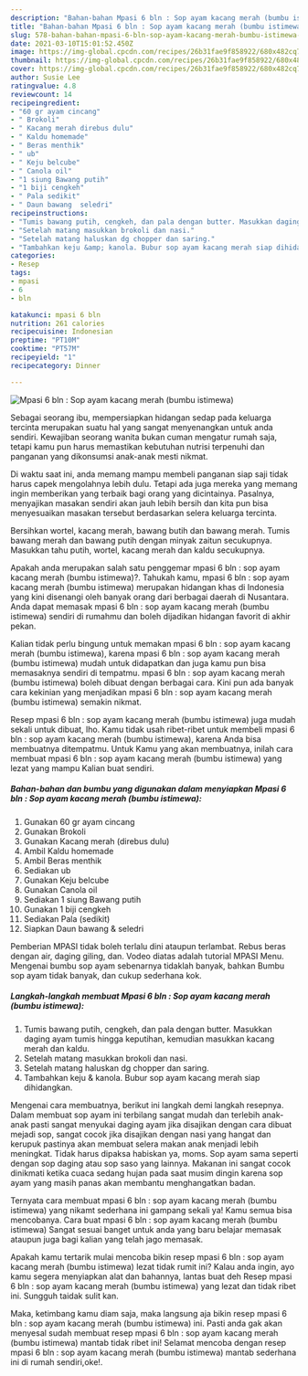 ```yaml
---
description: "Bahan-bahan Mpasi 6 bln : Sop ayam kacang merah (bumbu istimewa) yang lezat Untuk Jualan"
title: "Bahan-bahan Mpasi 6 bln : Sop ayam kacang merah (bumbu istimewa) yang lezat Untuk Jualan"
slug: 578-bahan-bahan-mpasi-6-bln-sop-ayam-kacang-merah-bumbu-istimewa-yang-lezat-untuk-jualan
date: 2021-03-10T15:01:52.450Z
image: https://img-global.cpcdn.com/recipes/26b31fae9f858922/680x482cq70/mpasi-6-bln-sop-ayam-kacang-merah-bumbu-istimewa-foto-resep-utama.jpg
thumbnail: https://img-global.cpcdn.com/recipes/26b31fae9f858922/680x482cq70/mpasi-6-bln-sop-ayam-kacang-merah-bumbu-istimewa-foto-resep-utama.jpg
cover: https://img-global.cpcdn.com/recipes/26b31fae9f858922/680x482cq70/mpasi-6-bln-sop-ayam-kacang-merah-bumbu-istimewa-foto-resep-utama.jpg
author: Susie Lee
ratingvalue: 4.8
reviewcount: 14
recipeingredient:
- "60 gr ayam cincang"
- " Brokoli"
- " Kacang merah direbus dulu"
- " Kaldu homemade"
- " Beras menthik"
- " ub"
- " Keju belcube"
- " Canola oil"
- "1 siung Bawang putih"
- "1 biji cengkeh"
- " Pala sedikit"
- " Daun bawang  seledri"
recipeinstructions:
- "Tumis bawang putih, cengkeh, dan pala dengan butter. Masukkan daging ayam tumis hingga keputihan, kemudian masukkan kacang merah dan kaldu."
- "Setelah matang masukkan brokoli dan nasi."
- "Setelah matang haluskan dg chopper dan saring."
- "Tambahkan keju &amp; kanola. Bubur sop ayam kacang merah siap dihidangkan."
categories:
- Resep
tags:
- mpasi
- 6
- bln

katakunci: mpasi 6 bln 
nutrition: 261 calories
recipecuisine: Indonesian
preptime: "PT10M"
cooktime: "PT57M"
recipeyield: "1"
recipecategory: Dinner

---
```



![Mpasi 6 bln : Sop ayam kacang merah (bumbu istimewa)](https://img-global.cpcdn.com/recipes/26b31fae9f858922/680x482cq70/mpasi-6-bln-sop-ayam-kacang-merah-bumbu-istimewa-foto-resep-utama.jpg)

Sebagai seorang ibu, mempersiapkan hidangan sedap pada keluarga tercinta merupakan suatu hal yang sangat menyenangkan untuk anda sendiri. Kewajiban seorang  wanita bukan cuman mengatur rumah saja, tetapi kamu pun harus memastikan kebutuhan nutrisi terpenuhi dan panganan yang dikonsumsi anak-anak mesti nikmat.

Di waktu  saat ini, anda memang mampu membeli panganan siap saji tidak harus capek mengolahnya lebih dulu. Tetapi ada juga mereka yang memang ingin memberikan yang terbaik bagi orang yang dicintainya. Pasalnya, menyajikan masakan sendiri akan jauh lebih bersih dan kita pun bisa menyesuaikan masakan tersebut berdasarkan selera keluarga tercinta. 

Bersihkan wortel, kacang merah, bawang butih dan bawang merah. Tumis bawang merah dan bawang putih dengan minyak zaitun secukupnya. Masukkan tahu putih, wortel, kacang merah dan kaldu secukupnya.

Apakah anda merupakan salah satu penggemar mpasi 6 bln : sop ayam kacang merah (bumbu istimewa)?. Tahukah kamu, mpasi 6 bln : sop ayam kacang merah (bumbu istimewa) merupakan hidangan khas di Indonesia yang kini disenangi oleh banyak orang dari berbagai daerah di Nusantara. Anda dapat memasak mpasi 6 bln : sop ayam kacang merah (bumbu istimewa) sendiri di rumahmu dan boleh dijadikan hidangan favorit di akhir pekan.

Kalian tidak perlu bingung untuk memakan mpasi 6 bln : sop ayam kacang merah (bumbu istimewa), karena mpasi 6 bln : sop ayam kacang merah (bumbu istimewa) mudah untuk didapatkan dan juga kamu pun bisa memasaknya sendiri di tempatmu. mpasi 6 bln : sop ayam kacang merah (bumbu istimewa) boleh dibuat dengan berbagai cara. Kini pun ada banyak cara kekinian yang menjadikan mpasi 6 bln : sop ayam kacang merah (bumbu istimewa) semakin nikmat.

Resep mpasi 6 bln : sop ayam kacang merah (bumbu istimewa) juga mudah sekali untuk dibuat, lho. Kamu tidak usah ribet-ribet untuk membeli mpasi 6 bln : sop ayam kacang merah (bumbu istimewa), karena Anda bisa membuatnya ditempatmu. Untuk Kamu yang akan membuatnya, inilah cara membuat mpasi 6 bln : sop ayam kacang merah (bumbu istimewa) yang lezat yang mampu Kalian buat sendiri.

<!--inarticleads1-->

##### Bahan-bahan dan bumbu yang digunakan dalam menyiapkan Mpasi 6 bln : Sop ayam kacang merah (bumbu istimewa):

1. Gunakan 60 gr ayam cincang
1. Gunakan  Brokoli
1. Gunakan  Kacang merah (direbus dulu)
1. Ambil  Kaldu homemade
1. Ambil  Beras menthik
1. Sediakan  ub
1. Gunakan  Keju belcube
1. Gunakan  Canola oil
1. Sediakan 1 siung Bawang putih
1. Gunakan 1 biji cengkeh
1. Sediakan  Pala (sedikit)
1. Siapkan  Daun bawang &amp; seledri


Pemberian MPASI tidak boleh terlalu dini ataupun terlambat. Rebus beras dengan air, daging giling, dan. Vodeo diatas adalah tutorial MPASI Menu. Mengenai bumbu sop ayam sebenarnya tidaklah banyak, bahkan Bumbu sop ayam tidak banyak, dan cukup sederhana kok. 

<!--inarticleads2-->

##### Langkah-langkah membuat Mpasi 6 bln : Sop ayam kacang merah (bumbu istimewa):

1. Tumis bawang putih, cengkeh, dan pala dengan butter. Masukkan daging ayam tumis hingga keputihan, kemudian masukkan kacang merah dan kaldu.
1. Setelah matang masukkan brokoli dan nasi.
1. Setelah matang haluskan dg chopper dan saring.
1. Tambahkan keju &amp; kanola. Bubur sop ayam kacang merah siap dihidangkan.


Mengenai cara membuatnya, berikut ini langkah demi langkah resepnya. Dalam membuat sop ayam ini terbilang sangat mudah dan terlebih anak-anak pasti sangat menyukai daging ayam jika disajikan dengan cara dibuat mejadi sop, sangat cocok jika disajikan dengan nasi yang hangat dan kerupuk pastinya akan membuat selera makan anak menjadi lebih meningkat. Tidak harus dipaksa habiskan ya, moms. Sop ayam sama seperti dengan sop daging atau sop saso yang lainnya. Makanan ini sangat cocok dinikmati ketika cuaca sedang hujan pada saat musim dingin karena sop ayam yang masih panas akan membantu menghangatkan badan. 

Ternyata cara membuat mpasi 6 bln : sop ayam kacang merah (bumbu istimewa) yang nikamt sederhana ini gampang sekali ya! Kamu semua bisa mencobanya. Cara buat mpasi 6 bln : sop ayam kacang merah (bumbu istimewa) Sangat sesuai banget untuk anda yang baru belajar memasak ataupun juga bagi kalian yang telah jago memasak.

Apakah kamu tertarik mulai mencoba bikin resep mpasi 6 bln : sop ayam kacang merah (bumbu istimewa) lezat tidak rumit ini? Kalau anda ingin, ayo kamu segera menyiapkan alat dan bahannya, lantas buat deh Resep mpasi 6 bln : sop ayam kacang merah (bumbu istimewa) yang lezat dan tidak ribet ini. Sungguh taidak sulit kan. 

Maka, ketimbang kamu diam saja, maka langsung aja bikin resep mpasi 6 bln : sop ayam kacang merah (bumbu istimewa) ini. Pasti anda gak akan menyesal sudah membuat resep mpasi 6 bln : sop ayam kacang merah (bumbu istimewa) mantab tidak ribet ini! Selamat mencoba dengan resep mpasi 6 bln : sop ayam kacang merah (bumbu istimewa) mantab sederhana ini di rumah sendiri,oke!.

